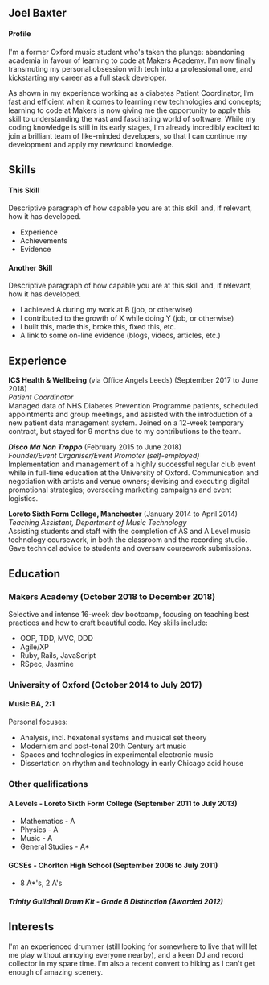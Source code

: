 ## Joel Baxter

#### Profile

I'm a former Oxford music student who's taken the plunge: abandoning academia in favour of learning to code at Makers Academy. I'm now finally transmuting my personal obsession with tech into a professional one, and kickstarting my career as a full stack developer.

As shown in my experience working as a diabetes Patient Coordinator, I’m fast and efficient when it comes to learning new technologies and concepts; learning to code at Makers is now giving me the opportunity to apply this skill to understanding the vast and fascinating world of software. While my coding knowledge is still in its early stages, I'm already incredibly excited to join a brilliant team of like-minded developers, so that I can continue my development and apply my newfound knowledge.

## Skills

#### This Skill

Descriptive paragraph of how capable you are at this skill and, if relevant, how it has developed.

- Experience
- Achievements
- Evidence

#### Another Skill

Descriptive paragraph of how capable you are at this skill and, if relevant, how it has developed.

- I achieved A during my work at B (job, or otherwise)
- I contributed to the growth of X while doing Y (job, or otherwise)
- I built this, made this, broke this, fixed this, etc.
- A link to some on-line evidence (blogs, videos, articles, etc.)

## Experience

**ICS Health & Wellbeing** (via Office Angels Leeds) (September 2017 to June 2018)    
*Patient Coordinator*  
Managed data of NHS Diabetes Prevention Programme patients, scheduled appointments and group meetings, and assisted with the introduction of a new patient data management system. Joined on a 12-week temporary contract, but stayed for 9 months due to my contributions to the team.

***Disco Ma Non Troppo*** (February 2015 to June 2018)   
*Founder/Event Organiser/Event Promoter (self-employed)*  
Implementation and management of a highly successful regular club event while in full-time education at the University of Oxford. Communication and negotiation with artists and venue owners; devising and executing digital promotional strategies; overseeing marketing campaigns and event logistics.

**Loreto Sixth Form College, Manchester** (January 2014 to April 2014)
*Teaching Assistant, Department of Music Technology*  
Assisting students and staff with the completion of AS and A Level music technology coursework, in both the classroom and the recording studio. Gave technical advice to students and oversaw coursework submissions.

## Education
### Makers Academy (October 2018 to December 2018)

Selective and intense 16-week dev bootcamp, focusing on teaching best practices and how to craft beautiful code. Key skills include:

* OOP, TDD, MVC, DDD
* Agile/XP
* Ruby, Rails, JavaScript
* RSpec, Jasmine

### University of Oxford (October 2014 to July 2017)
#### Music BA, 2:1

Personal focuses:
* Analysis, incl. hexatonal systems and musical set theory
* Modernism and post-tonal 20th Century art music
* Spaces and technologies in experimental electronic music
* Dissertation on rhythm and technology in early Chicago acid house

### Other qualifications
#### A Levels - Loreto Sixth Form College (September 2011 to July 2013)
* Mathematics - A
* Physics - A
* Music - A
* General Studies - A*

#### GCSEs - Chorlton High School (September 2006 to July 2011)
* 8 A*'s, 2 A's

##### Trinity Guildhall Drum Kit - Grade 8 Distinction (Awarded 2012)

## Interests

I'm an experienced drummer (still looking for somewhere to live that will let me play without annoying everyone nearby), and a keen DJ and record collector in my spare time. I'm also a recent convert to hiking as I can't get enough of amazing scenery.
